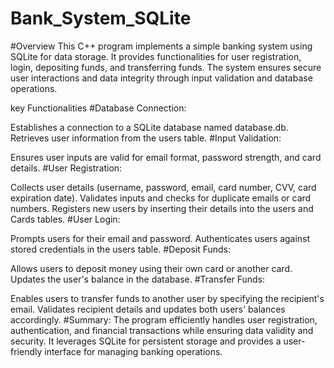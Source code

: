 # Bank_System_SQLite
#Overview
This C++ program implements a simple banking system using SQLite for data storage. It provides functionalities for user registration, login, depositing funds, and transferring funds. The system ensures secure user interactions and data integrity through input validation and database operations.

key Functionalities
#Database Connection:

Establishes a connection to a SQLite database named database.db.
Retrieves user information from the users table.
#Input Validation:

Ensures user inputs are valid for email format, password strength, and card details.
#User Registration:

Collects user details (username, password, email, card number, CVV, card expiration date).
Validates inputs and checks for duplicate emails or card numbers.
Registers new users by inserting their details into the users and Cards tables.
#User Login:

Prompts users for their email and password.
Authenticates users against stored credentials in the users table.
#Deposit Funds:

Allows users to deposit money using their own card or another card.
Updates the user's balance in the database.
#Transfer Funds:

Enables users to transfer funds to another user by specifying the recipient's email.
Validates recipient details and updates both users' balances accordingly.
#Summary:
The program efficiently handles user registration, authentication, and financial transactions while ensuring data validity and security. It leverages SQLite for persistent storage and provides a user-friendly interface for managing banking operations.
